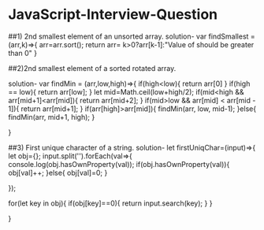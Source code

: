 # JavaScript-Interview-Question

##1) 2nd smallest element of an unsorted array. 
solution-
var findSmallest = (arr,k)=>{
   arr=arr.sort();
  return arr= k>0?arr[k-1]:"Value of should be greater than 0"
}

##2)2nd smallest element of a sorted rotated array.

solution-
var findMin = (arr,low,high)=>{
  if(high<low){
    return arr[0]
  }
  if(high == low){
   return arr[low];
  }
  let mid=Math.ceil(low+high/2);
  if(mid<high && arr[mid+1]<arr[mid]){
    return arr[mid+2];
  }
  if(mid>low && arr[mid] < arr[mid - 1]){
    return arr[mid+1];
  }
  if(arr[high]>arr[mid]){
    findMin(arr, low, mid-1);
  }else{
    findMin(arr, mid+1, high);
  }
  
}

##3) First unique character of a string.
solution-
let firstUniqChar=(input)=>{
  let obj={};
  input.split('').forEach(val=>{
   console.log(obj.hasOwnProperty(val));
    if(obj.hasOwnProperty(val)){
      obj[val]++;
    }else{
      obj[val]=0;
    }
    
  });
  
  
  for(let key in obj){
    if(obj[key]==0){
      return input.search(key);
    }
  }
  
}
